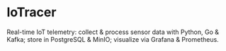 # IoTracer
Real-time IoT telemetry: collect &amp; process sensor data with Python, Go &amp; Kafka; store in PostgreSQL &amp; MinIO; visualize via Grafana &amp; Prometheus.
